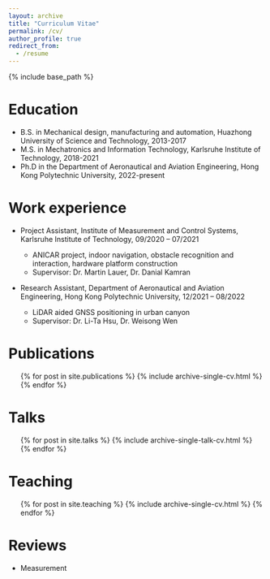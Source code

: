```yaml
---
layout: archive
title: "Curriculum Vitae"
permalink: /cv/
author_profile: true
redirect_from:
  - /resume
---
```


{% include base_path %}

Education
======
* B.S. in Mechanical design, manufacturing and automation, Huazhong University of Science and Technology, 2013-2017
* M.S. in Mechatronics and Information Technology, Karlsruhe Institute of Technology, 2018-2021
* Ph.D in the Department of Aeronautical and Aviation Engineering, Hong Kong Polytechnic University, 2022-present

Work experience
======
* Project  Assistant, Institute of Measurement and Control Systems, Karlsruhe Institute of Technology, 09/2020 – 07/2021
  * ANICAR project, indoor navigation, obstacle recognition and interaction, hardware platform construction
  * Supervisor: Dr. Martin Lauer, Dr. Danial Kamran

* Research Assistant, Department of Aeronautical and Aviation Engineering, Hong Kong Polytechnic University, 12/2021 – 08/2022
  * LiDAR aided GNSS positioning in urban canyon
  * Supervisor: Dr. Li-Ta Hsu, Dr. Weisong Wen

Publications
======
  <ul>{% for post in site.publications %}
    {% include archive-single-cv.html %}
  {% endfor %}</ul>
  
Talks
======
  <ul>{% for post in site.talks %}
    {% include archive-single-talk-cv.html %}
  {% endfor %}</ul>
  
Teaching
======
  <ul>{% for post in site.teaching %}
    {% include archive-single-cv.html %}
  {% endfor %}</ul>
  
Reviews
======
* Measurement
